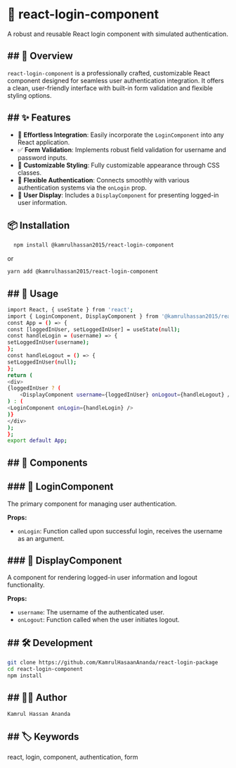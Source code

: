 
#  🔐 react-login-component

A robust and reusable React login component with simulated authentication.


## ## 🌟 Overview

`react-login-component` is a professionally crafted, customizable React component designed for seamless user authentication integration. It offers a clean, user-friendly interface with built-in form validation and flexible styling options.
## ## ✨ Features

- 🚀 **Effortless Integration**: Easily incorporate the `LoginComponent` into any React application.
- ✅ **Form Validation**: Implements robust field validation for username and password inputs.
- 🎨 **Customizable Styling**: Fully customizable appearance through CSS classes.
- 🔗 **Flexible Authentication**: Connects smoothly with various authentication systems via the `onLogin` prop.
- 👤 **User Display**: Includes a `DisplayComponent` for presenting logged-in user information.
## 📦 Installation

```bash
  npm install @kamrulhassan2015/react-login-component
```

or


```bash
yarn add @kamrulhassan2015/react-login-component
```

## ## 🚀 Usage
```bash
import React, { useState } from 'react';
import { LoginComponent, DisplayComponent } from '@kamrulhassan2015/react-login-component';
const App = () => {
const [loggedInUser, setLoggedInUser] = useState(null);
const handleLogin = (username) => {
setLoggedInUser(username);
};
const handleLogout = () => {
setLoggedInUser(null);
};
return (
<div>
{loggedInUser ? (
    <DisplayComponent username={loggedInUser} onLogout={handleLogout} />
) : (
<LoginComponent onLogin={handleLogin} />
)}
</div>
);
};
export default App;
```
## ## 🧩 Components
## ### 🔑 LoginComponent

The primary component for managing user authentication.

**Props:**
- `onLogin`: Function called upon successful login, receives the username as an argument.
## ### 👤 DisplayComponent

A component for rendering logged-in user information and logout functionality.

**Props:**
- `username`: The username of the authenticated user.
- `onLogout`: Function called when the user initiates logout.
## ## 🛠️ Development

```bash
git clone https://github.com/KamrulHasaanAnanda/react-login-package
cd react-login-component
npm install
```
## ## 👨‍💻 Author
```bash
Kamrul Hassan Ananda
```
## ## 🏷️ Keywords

react, login, component, authentication, form